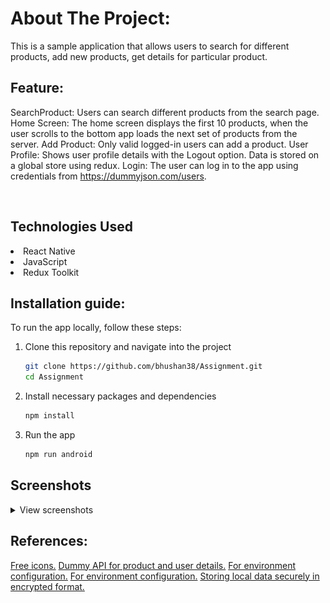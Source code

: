 # About The Project: 
This is a sample application that allows users to search for different products, add new products, get details for particular product.


## Feature:
SearchProduct: Users can search different products from the search page.
Home Screen: The home screen displays the first 10 products,  when the user scrolls to the bottom app loads the next set of products from the server.
Add Product: Only valid logged-in users can add a product.
User Profile: Shows user profile details with the Logout option. Data is stored on a global store using redux.
Login: The user can log in to the app using credentials from https://dummyjson.com/users.

<br />

## Technologies Used
<li>React Native </li>
<li>JavaScript</li>
<li>Redux Toolkit</li>

## Installation guide:

To run the app locally, follow these steps:

1. Clone this repository and navigate into the project
   ```sh
   git clone https://github.com/bhushan38/Assignment.git
   cd Assignment
   ```
2. Install necessary packages and dependencies
   ```sh
   npm install
   ```
3. Run the app
   ```sh
   npm run android
   ```

## Screenshots
<details>
	<summary>View screenshots</summary>
<p align="left">
  <img src="screenshots/screen_1.png" width="320" style="border-radius:50%" />
  <img src="screenshots/screen_2.png" width="320" style="border-radius:50%" />
  <img src="screenshots/screen_3.png" width="320" style="border-radius:50%" />
  <img src="screenshots/screen_4.png" width="320" style="border-radius:50%" />
  <img src="screenshots/screen_5.png" width="320" style="border-radius:50%" />
</p>
</details>

## References:
[Free icons.](https://www.flaticon.com/)
[Dummy API for product and user details.](https://dummyjson.com/)
[For environment configuration.](https://github.com/goatandsheep/react-native-dotenv)
[For environment configuration.](https://github.com/goatandsheep/react-native-dotenv)
[Storing local data securely in encrypted format.](https://github.com/emeraldsanto/react-native-encrypted-storage#readme)

